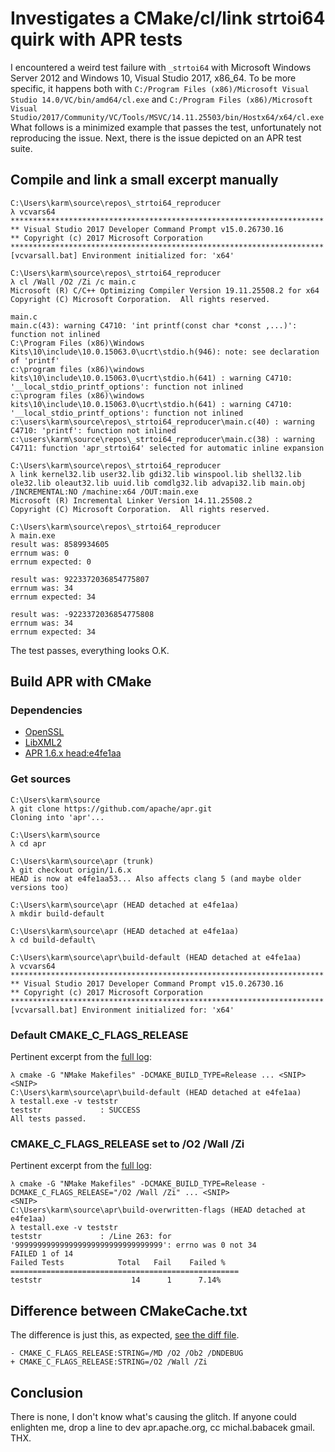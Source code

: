 # Investigates a CMake/cl/link strtoi64 quirk with APR tests

I encountered a weird test failure with ```_strtoi64``` with Microsoft Windows Server 2012 and Windows 10, Visual Studio 2017, x86_64. To be more specific, it happens both with ```C:/Program Files (x86)/Microsoft Visual Studio 14.0/VC/bin/amd64/cl.exe``` and ```C:/Program Files (x86)/Microsoft Visual Studio/2017/Community/VC/Tools/MSVC/14.11.25503/bin/Hostx64/x64/cl.exe``` What follows is a minimized example that passes the test, unfortunately not reproducing the issue. Next, there is the issue depicted on an APR test suite.

## Compile and link a small excerpt manually
```
C:\Users\karm\source\repos\_strtoi64_reproducer
λ vcvars64
**********************************************************************
** Visual Studio 2017 Developer Command Prompt v15.0.26730.16
** Copyright (c) 2017 Microsoft Corporation
**********************************************************************
[vcvarsall.bat] Environment initialized for: 'x64'

C:\Users\karm\source\repos\_strtoi64_reproducer
λ cl /Wall /O2 /Zi /c main.c
Microsoft (R) C/C++ Optimizing Compiler Version 19.11.25508.2 for x64
Copyright (C) Microsoft Corporation.  All rights reserved.

main.c
main.c(43): warning C4710: 'int printf(const char *const ,...)': function not inlined
C:\Program Files (x86)\Windows Kits\10\include\10.0.15063.0\ucrt\stdio.h(946): note: see declaration of 'printf'
c:\program files (x86)\windows kits\10\include\10.0.15063.0\ucrt\stdio.h(641) : warning C4710: '__local_stdio_printf_options': function not inlined
c:\program files (x86)\windows kits\10\include\10.0.15063.0\ucrt\stdio.h(641) : warning C4710: '__local_stdio_printf_options': function not inlined
c:\users\karm\source\repos\_strtoi64_reproducer\main.c(40) : warning C4710: 'printf': function not inlined
c:\users\karm\source\repos\_strtoi64_reproducer\main.c(38) : warning C4711: function 'apr_strtoi64' selected for automatic inline expansion

C:\Users\karm\source\repos\_strtoi64_reproducer
λ link kernel32.lib user32.lib gdi32.lib winspool.lib shell32.lib ole32.lib oleaut32.lib uuid.lib comdlg32.lib advapi32.lib main.obj /INCREMENTAL:NO /machine:x64 /OUT:main.exe
Microsoft (R) Incremental Linker Version 14.11.25508.2
Copyright (C) Microsoft Corporation.  All rights reserved.

C:\Users\karm\source\repos\_strtoi64_reproducer
λ main.exe
result was: 8589934605
errnum was: 0
errnum expected: 0

result was: 9223372036854775807
errnum was: 34
errnum expected: 34

result was: -9223372036854775808
errnum was: 34
errnum expected: 34
```

The test passes, everything looks O.K.

## Build APR with CMake

### Dependencies
 * [OpenSSL](https://ci.modcluster.io/job/openssl-windows/arch=64,label=w2k12r2/33/artifact/OpenSSL_1_0_2h-64.zip)
 * [LibXML2](https://ci.modcluster.io/job/libxml2-windows/arch=64,label=w2k12r2/12/artifact/libxml2-v2.9.4-64.zip)
 * [APR 1.6.x head:e4fe1aa](https://github.com/apache/apr/tree/e4fe1aa5321ea9742b902db3763238b4c3b1a1c4)

### Get sources

```
C:\Users\karm\source
λ git clone https://github.com/apache/apr.git
Cloning into 'apr'...

C:\Users\karm\source
λ cd apr

C:\Users\karm\source\apr (trunk)
λ git checkout origin/1.6.x
HEAD is now at e4fe1aa53... Also affects clang 5 (and maybe older versions too)

C:\Users\karm\source\apr (HEAD detached at e4fe1aa)
λ mkdir build-default

C:\Users\karm\source\apr (HEAD detached at e4fe1aa)
λ cd build-default\

C:\Users\karm\source\apr\build-default (HEAD detached at e4fe1aa)
λ vcvars64
**********************************************************************
** Visual Studio 2017 Developer Command Prompt v15.0.26730.16
** Copyright (c) 2017 Microsoft Corporation
**********************************************************************
[vcvarsall.bat] Environment initialized for: 'x64'
```

### Default CMAKE_C_FLAGS_RELEASE

Pertinent excerpt from the [full log](https://gist.githubusercontent.com/Karm/d089dca61dfb4be1ef8437b5e7ad4f5d/raw/c33c4b654e07058a72dc2017e57079be91b0b388/gistfile1.txt):
```
λ cmake -G "NMake Makefiles" -DCMAKE_BUILD_TYPE=Release ... <SNIP>
<SNIP>
C:\Users\karm\source\apr\build-default (HEAD detached at e4fe1aa)
λ testall.exe -v teststr
teststr             : SUCCESS
All tests passed.
```

### CMAKE_C_FLAGS_RELEASE set to /O2 /Wall /Zi

Pertinent excerpt from the [full log](https://gist.githubusercontent.com/Karm/ef024f2d67dbbc0923357930055dacf0/raw/697e726de3ddb40cc5d7b330340c76a1f33aa7c7/gistfile1.txt):
```
λ cmake -G "NMake Makefiles" -DCMAKE_BUILD_TYPE=Release -DCMAKE_C_FLAGS_RELEASE="/O2 /Wall /Zi" ... <SNIP>
<SNIP>
C:\Users\karm\source\apr\build-overwritten-flags (HEAD detached at e4fe1aa)
λ testall.exe -v teststr
teststr             : /Line 263: for '999999999999999999999999999999999': errno was 0 not 34
FAILED 1 of 14
Failed Tests            Total   Fail    Failed %
===================================================
teststr                    14      1      7.14%
```

## Difference between CMakeCache.txt

The difference is just this, as expected, [see the diff file](http://www.mergely.com/38UMnLC3/).

```
- CMAKE_C_FLAGS_RELEASE:STRING=/MD /O2 /Ob2 /DNDEBUG
+ CMAKE_C_FLAGS_RELEASE:STRING=/O2 /Wall /Zi
```

## Conclusion

There is none, I don't know what's causing the glitch. If anyone could enlighten me, drop a line to dev apr.apache.org, cc michal.babacek gmail. THX.
